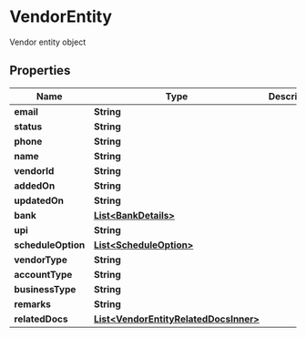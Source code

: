 

# VendorEntity

Vendor entity object

## Properties

| Name | Type | Description | Notes |
|------------ | ------------- | ------------- | -------------|
|**email** | **String** |  |  [optional] |
|**status** | **String** |  |  [optional] |
|**phone** | **String** |  |  [optional] |
|**name** | **String** |  |  [optional] |
|**vendorId** | **String** |  |  [optional] |
|**addedOn** | **String** |  |  [optional] |
|**updatedOn** | **String** |  |  [optional] |
|**bank** | [**List&lt;BankDetails&gt;**](BankDetails.md) |  |  [optional] |
|**upi** | **String** |  |  [optional] |
|**scheduleOption** | [**List&lt;ScheduleOption&gt;**](ScheduleOption.md) |  |  [optional] |
|**vendorType** | **String** |  |  [optional] |
|**accountType** | **String** |  |  [optional] |
|**businessType** | **String** |  |  [optional] |
|**remarks** | **String** |  |  [optional] |
|**relatedDocs** | [**List&lt;VendorEntityRelatedDocsInner&gt;**](VendorEntityRelatedDocsInner.md) |  |  [optional] |



